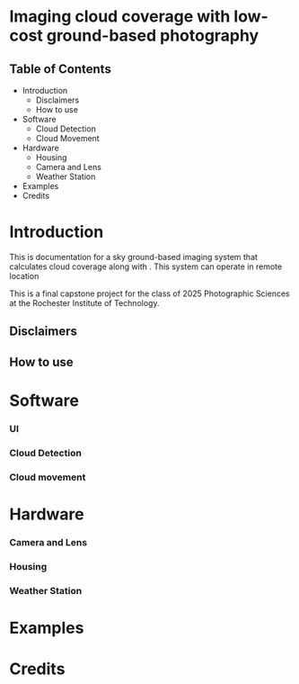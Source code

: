 # Imaging cloud coverage with low-cost ground-based photography
## Table of Contents
- Introduction
  - Disclaimers
  - How to use
- Software
  - Cloud Detection
  - Cloud Movement
- Hardware
  - Housing
  - Camera and Lens
  - Weather Station
- Examples
- Credits
  
# Introduction
This is documentation for a sky ground-based imaging system that calculates cloud coverage along with . This system can operate in remote location  

This is a final capstone project for the class of 2025 Photographic Sciences at the Rochester Institute of Technology.
## Disclaimers

## How to use

# Software

### UI

### Cloud Detection

### Cloud movement 

# Hardware

### Camera and Lens

### Housing

### Weather Station

# Examples

# Credits

